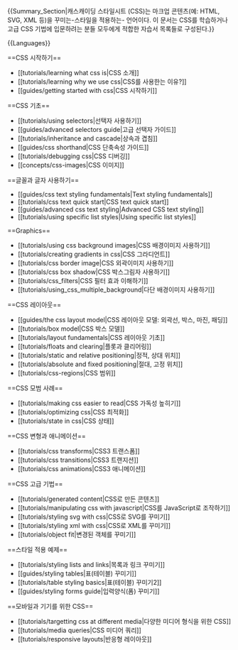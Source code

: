{{Summary_Section|캐스캐이딩 스타일시트 (CSS)는 마크업 콘텐츠(예: HTML, SVG, XML 등)을 꾸미는-스타일을 적용하는- 언어이다. 이 문서는 CSS를 학습하거나 고급 CSS 기법에 입문하려는 분들 모두에게 적합한 자습서 목록들로 구성된다.}}

{{Languages}}

==CSS 시작하기==

* [[tutorials/learning what css is|CSS 소개]]
* [[tutorials/learning why we use css|CSS를 사용한는 이유?]]
* [[guides/getting started with css|CSS 시작하기]]

==CSS 기초==

* [[tutorials/using selectors|선택자 사용하기]]
* [[guides/advanced selectors guide|고급 선택자 가이드]]
* [[tutorials/inheritance and cascade|상속과 겹침]]
* [[guides/css shorthand|CSS 단축속성 가이드]]
* [[tutorials/debugging css|CSS 디버깅]]
* [[concepts/css-images|CSS 이미지]]

==글꼴과 글자 사용하기==

* [[guides/css text styling fundamentals|Text styling fundamentals]]
* [[tutorials/css text quick start|CSS text quick start]]
* [[guides/advanced css text styling|Advanced CSS text styling]]
* [[tutorials/using specific list styles|Using specific list styles]]

==Graphics==

* [[tutorials/using css background images|CSS 배경이미지 사용하기]]
* [[tutorials/creating gradients in css|CSS 그라디언트]]
* [[tutorials/css border image|CSS 외곽이미지 사용하기]]
* [[tutorials/css box shadow|CSS 박스그림자 사용하기]]
* [[tutorials/css_filters|CSS 필터 효과 이해하기]]
* [[tutorials/using_css_multiple_background|다단 배경이미지 사용하기]]

==CSS 레이아웃==

* [[guides/the css layout model|CSS 레이아웃 모델: 외곽선, 박스, 마진, 패딩]]
* [[tutorials/box model|CSS 박스 모델]]
* [[tutorials/layout fundamentals|CSS 레이아웃 기초]]
* [[tutorials/floats and clearing|플롯과 클리어링]]
* [[tutorials/static and relative positioning|정적, 상대 위치]]
* [[tutorials/absolute and fixed positioning|절대, 고정 위치]]
* [[tutorials/css-regions|CSS 범위]]

==CSS 모범 사례==

* [[tutorials/making css easier to read|CSS 가독성 높히기]]
* [[tutorials/optimizing css|CSS 최적화]]
* [[tutorials/state in css|CSS 상태]]

==CSS 변형과 애니메이션==

* [[tutorials/css transforms|CSS3 트랜스폼]]
* [[tutorials/css transitions|CSS3 트랜지션]]
* [[tutorials/css animations|CSS3 애니메이션]]

==CSS 고급 기법==

* [[tutorials/generated content|CSS로 만든 콘텐츠]]
* [[tutorials/manipulating css with javascript|CSS를 JavaScript로 조작하기]]
* [[tutorials/styling svg with css|CSS로 SVG를 꾸미기]]
* [[tutorials/styling xml with css|CSS로 XML를 꾸미기]]
* [[tutorials/object fit|변경된 객체를 꾸미기]]

==스타일 적용 예제==

* [[tutorials/styling lists and links|목록과 링크 꾸미기]]
* [[guides/styling tables|표(테이블) 꾸미기]]
* [[tutorials/table styling basics|표(테이블) 꾸미기2]]
* [[guides/styling forms guide|입력양식(폼) 꾸미기]]

==모바일과 기기를 위한 CSS==

* [[tutorials/targetting css at different media|다양한 미디어 형식을 위한 CSS]] 
* [[tutorials/media queries|CSS 미디어 쿼리]]
* [[tutorials/responsive layouts|반응형 레이아웃]]